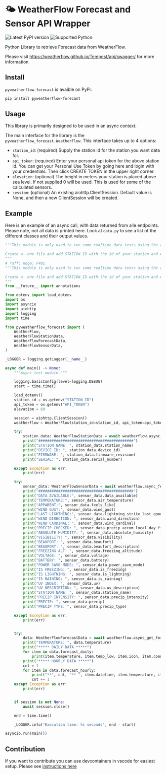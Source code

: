 # 🌤️ WeatherFlow Forecast and Sensor API Wrapper

![Latest PyPI version](https://img.shields.io/pypi/v/pyweatherflow_forecast) ![Supported Python](https://img.shields.io/pypi/pyversions/pyweatherflow_forecast)

Python Library to retrieve Forecast data from WeatherFlow.

Please visit <https://weatherflow.github.io/Tempest/api/swagger/> for more information.

## Install

`pyweatherflow-forecast` is avaible on PyPi:

```bash
pip install pyweatherflow-forecast
```

## Usage

This library is primarily designed to be used in an async context.

The main interface for the library is the `pyweatherflow_forecast.WeatherFlow`. This interface takes up to 4 options:

- `station_id`: (required) Supply the station id for the station you want data for.
- `api_token`: (required) Enter your personal api token for the above station id. You can get your Personal Use Token by going here and login with your credentials. Then click CREATE TOKEN in the upper right corner.
- `elevation`: (optional) The height in meters your station is placed above sea level. If not supplied 0 will be used. This is used for some of the calculated sensors.
- `session`: (optional) An existing aiohttp.ClientSession. Default value is None, and then a new ClientSession will be created.

## Example

Here is an example of an async call, with data returned from alle endpoints. Please note, not all data is printed here. Look at `data.py` to see a list of the different classes and their output values.

```python
"""This module is only used to run some realtime data tests using the async functions, while developing the module.

Create a .env file and add STATION_ID with the id of your station and API_TOKEN with the personal Token.
"""
# ruff: noqa: F401
"""This module is only used to run some realtime data tests using the async functions, while developing the module.

Create a .env file and add STATION_ID with the id of your station and API_TOKEN with the personal Token.
"""
from __future__ import annotations

from dotenv import load_dotenv
import os
import asyncio
import aiohttp
import logging
import time

from pyweatherflow_forecast import (
    WeatherFlow,
    WeatherFlowStationData,
    WeatherFlowForecastData,
    WeatherFlowSensorData,
)

_LOGGER = logging.getLogger(__name__)

async def main() -> None:
    """Async test module."""

    logging.basicConfig(level=logging.DEBUG)
    start = time.time()

    load_dotenv()
    station_id = os.getenv("STATION_ID")
    api_token = os.getenv("API_TOKEN")
    elevation = 60

    session = aiohttp.ClientSession()
    weatherflow = WeatherFlow(station_id=station_id, api_token=api_token, elevation=elevation, session=session, forecast_hours=24)

    try:
        station_data: WeatherFlowStationData = await weatherflow.async_get_station()
        print("###########################################")
        print("STATION NAME: ", station_data.station_name)
        print("DEVICE ID: ", station_data.device_id)
        print("FIRMWARE: ", station_data.firmware_revision)
        print("SERIAL: ", station_data.serial_number)

    except Exception as err:
        print(err)

    try:
        sensor_data: WeatherFlowSensorData = await weatherflow.async_fetch_sensor_data()
        print("###########################################")
        print("DATA AVAILABLE:", sensor_data.data_available)
        print("TEMPERATURE:", sensor_data.air_temperature)
        print("APPARENT:", sensor_data.feels_like)
        print("WIND GUST:", sensor_data.wind_gust)
        print("LAST LIGHTNING:", sensor_data.lightning_strike_last_epoch)
        print("WIND DIRECTION: ", sensor_data.wind_direction)
        print("WIND CARDINAL: ", sensor_data.wind_cardinal)
        print("PRECIP CHECKED: ", sensor_data.precip_accum_local_day_final)
        print("ABSOLUTE HUMIDITY: ", sensor_data.absolute_humidity)
        print("VISIBILITY: ", sensor_data.visibility)
        print("BEAUFORT: ", sensor_data.beaufort)
        print("BEAUFORT: ", sensor_data.beaufort_description)
        print("FREEZING ALT: ", sensor_data.freezing_altitude)
        print("VOLTAGE: ", sensor_data.voltage)
        print("BATTERY: ", sensor_data.battery)
        print("POWER SAVE MODE: ", sensor_data.power_save_mode)
        print("IS FREEZING: ", sensor_data.is_freezing)
        print("IS LIGHTNING: ", sensor_data.is_lightning)
        print("IS RAINING: ", sensor_data.is_raining)
        print("UV INDEX: ", sensor_data.uv)
        print("UV DESCRIPTION: ", sensor_data.uv_description)
        print("STATION NAME: ", sensor_data.station_name)
        print("PRECIP INTENSITY: ", sensor_data.precip_intensity)
        print("PRECIP: ", sensor_data.precip)
        print("PRECIP TYPE: ", sensor_data.precip_type)

    except Exception as err:
        print(err)


    try:
        data: WeatherFlowForecastData = await weatherflow.async_get_forecast()
        print("TEMPERATURE: ", data.temperature)
        print("***** DAILY DATA *****")
        for item in data.forecast_daily:
            print(item.temperature, item.temp_low, item.icon, item.condition, item.precipitation_probability, item.precipitation, item.wind_bearing, item.wind_speed, item.wind_gust)
        print("***** HOURLY DATA *****")
        cnt = 1
        for item in data.forecast_hourly:
            print("**", cnt, "** ", item.datetime, item.temperature, item.apparent_temperature, item.icon, item.condition, item.precipitation, item.precipitation_probability)
            cnt += 1
    except Exception as err:
        print(err)


    if session is not None:
        await session.close()

    end = time.time()

    _LOGGER.info("Execution time: %s seconds", end - start)

asyncio.run(main())

```

## Contribution
If you want to contribute you can use devcontainers in vscode for easiest setup. Please see [instructions here](.devcontainer/README.md)
